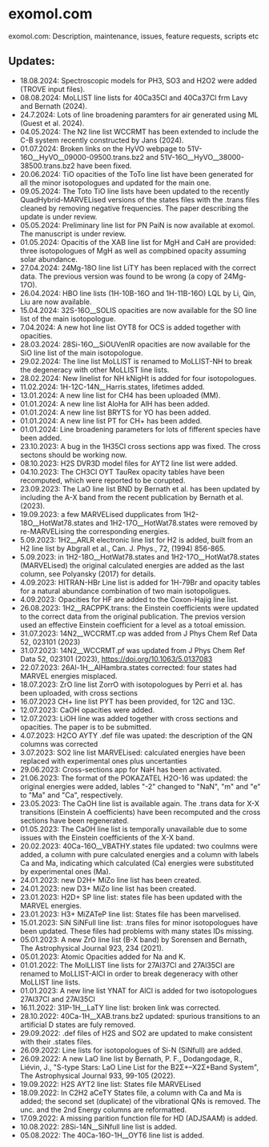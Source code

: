 # exomol.com
exomol.com: Description, maintenance,  issues, feature requests, scripts etc

## Updates: 
- 18.08.2024: Spectroscopic models for PH3, SO3 and H2O2 were added (TROVE input files).
- 08.08.2024: MoLLIST line lists for 40Ca35Cl and 40Ca37Cl frm Lavy and Bernath (2024).
- 24.7.2024:  Lots of line broadening paramters for air generated using ML (Guest et al. 2024).
- 04.05.2024: The N2 line list WCCRMT has been extended to include the C-B system recently constructed by Jans (2024).
- 01.07.2024: Broken links on the HyVO webpage to 51V-16O__HyVO__09000-09500.trans.bz2 and 51V-16O__HyVO__38000-38500.trans.bz2 have been fixed. 
- 20.06.2024: TiO opacities of the ToTo line list have been generated for all the minor isotopologues and updated for the main one.
- 09.05.2024: The Toto TiO line lists have been updated to the recently QuadHybrid-MARVELised versions of the states files with the .trans files cleaned by removing negative frequencies. The paper describing the update is under review. 
- 05.05.2024: Preliminary line list for PN PaiN is now available at exomol. The manuscript is under review. 
- 01.05.2024: Opacitis of the XAB line list for MgH and CaH are provided: three isotopologues of MgH as well as compbined opacity assuming solar abundance. 
- 27.04.2024: 24Mg-18O line list LiTY has been replaced with the correct data. The previous version was found to be wrong (a copy of 24Mg-17O).
- 26.04.2024: HBO line lists (1H-10B-16O and 1H-11B-16O) LQL by Li, Qin, Liu are now available.
- 15.04.2024: 32S-16O__SOLIS opacities are now available for the SO line list of the main isotopologue.
- 7.04.2024: A new hot line list OYT8 for OCS is added together with opacities. 
- 28.03.2024: 28Si-16O__SiOUVenIR opacities are now available for the SiO line list of the main isotopologue. 
- 29.02.2024: The line list MoLLIST is renamed to MoLLIST-NH to break the degeneracy with other MoLLIST line lists. 
- 28.02.2024: New linelist for NH kNigHt is added for four isotopologues.  
- 11.02.2024: 1H-12C-14N__Harris.states, lifetimes added. 
- 13.01.2024: A new line list for CH4 has been uploaded (MM).
- 01.01.2024: A new line list AloHa for AlH has been added. 
- 01.01.2024: A new line list BRYTS for YO has been added.
- 01.01.2024: A new line list PT for CH+ has been added.
- 01.01.2024: Line broadening parameters for lots of fifferent species have been added.   
- 23.10.2023: A bug in the 1H35Cl cross sections app was fixed. The cross sectons should be working now. 
- 08.10.2023: H2S DVR3D model files for AYT2 line list were added. 
- 04.10.2023: The CH3Cl OYT TauRex opacity tables have been recomputed, which were reported to be corupted. 
- 23.09.2023: The LaO line list BND by Bernath et al. has been updated by including the A-X band from the recent publication by Bernath et al. (2023). 
- 19.09.2023: a few MARVELised dupplicates from 1H2-18O__HotWat78.states and 1H2-17O__HotWat78.states were removed by re-MARVELising the corresponding energies.  
- 5.09.2023: 1H2__ARLR electronic line list for H2 is added, built from an H2 line list by Abgrall et al., Can. J. Phys., 72, (1994) 856-865.
- 5.09.2023: in 1H2-18O__HotWat78.states and 1H2-17O__HotWat78.states (MARVELised) the original calculated energies are added as the last column, see Polyansky (2017) for details. 
- 4.09.2023: HITRAN-HBr Line list is added for 1H-79Br and opacity tables for a natural abundance combination of two main isotopoligues. 
- 4.09.2023: Opacities for HF are added to the Coxon-Hajig line list.
- 26.08.2023: 1H2__RACPPK.trans: the Einstein coefficients were updated to the correct data from the original publication. The previos version used an effective Einstein coefficient for a level as a totoal emission.  
- 31.07.2023: 14N2__WCCRMT.cp was added from J Phys Chem Ref Data 52, 023101 (2023)
- 31.07.2023: 14N2__WCCRMT.pf was updated from J Phys Chem Ref Data 52, 023101 (2023), https://doi.org/10.1063/5.0137083
- 22.07.2023: 26Al-1H__AlHambra.states corrected: four states had MARVEL energies misplaced. 
- 18.07.2023: ZrO line list ZorrO with isotopologues by Perri et al. has been uploaded, with cross sections
- 16.07.2023 CH+ line list PYT has been provided, for 12C and 13C. 
- 12.07.2023: CaOH opacities were added.
- 12.07.2023: LiOH line was added together with cross sections and opacities. The paper is to be submitted.
- 4.07.2023: H2CO AYTY .def file was upated: the description of the QN columns was corrected
- 3.07.2023: SO2 line list MARVELised: calculated energies have been replaced with experimental ones plus uncertanties 
- 29.06.2023: Cross-sections app for NaH has been activated. 
- 21.06.2023: The format of the POKAZATEL H2O-16 was updated: the original energies were added, lables "-2" changed to "NaN", "m" and "e" to "Ma" and "Ca", respectively.
- 23.05.2023: The CaOH line list is available again. The .trans data for X-X transitions (Einstein A coefficients) have been recomputed and the cross sections have been regenerated. 
- 01.05.2023: The CaOH line list is temporally unavailable due to some issues with the Einstein coefficients of the X-X band. 
- 20.02.2023: 40Ca-16O__VBATHY.states file updated: two coulmns were added, a column with pure calculated energies and a column with labels Ca and Ma, indicating which calculated (Ca) energies were substituted by experimental ones (Ma).
- 24.01.2023: new D2H+ MiZo line list has been created. 
- 24.01.2023: new D3+ MiZo line list has been created. 
- 23.01.2023: H2D+ SP line list: states file has been updated with the MARVEL energies. 
- 23.01.2023: H3+ MiZATeP line list: States file has been marvelised. 
- 15.01.2023: SiN SiNFull line list: .trans files for minor isotopologues have been updated. These files had problems with many states IDs missing. 
- 05.01.2023: A new ZrO line list (B-X band) by Sorensen and Bernath, The Astrophysical Journal 923, 234 (2021).
- 05.01.2023: Atomic Opacities added for Na and K. 
- 01.01.2022: The MolLLIST line lists for 27Al37Cl and 27Al35Cl are renamed to MoLLIST-AlCl in order to break degeneracy with other MoLLIST line lists. 
- 01.01.2023: A new line list YNAT for AlCl is added for two isotopologues 27Al37Cl and 27Al35Cl 
- 16.11.2022: 31P-1H__LaTY line list: broken link was corrected. 
- 28.10.2022: 40Ca-1H__XAB.trans.bz2 updated: spurious transitions to an artificial D states are fuly removed. 
- 29.09.2022: .def files of H2S and SO2 are updated to make consistent with their .states files.
- 26.09.2022: Line lists for isotopologues of Si-N (SiNfull) are added. 
- 26.09.2022: A new LaO line list by Bernath, P. F., Dodangodage, R., Liévin, J., "S-type Stars: LaO Line List for the B2Σ+–X2Σ+Band System", The Astrophysical Journal 933, 99-105 (2022).
- 19.09.2022: H2S AYT2 line list: States file MARVELised 
- 18.09.2022: In C2H2 aCeTY States file, a column with Ca and Ma is added; the second set (duplicate) of the vibrational QNs is removed. The unc. and the 2nd Energy columns are reformatted. 
- 17.09.2022: A missing parition function file for HD (ADJSAAM) is added.
- 10.08.2022: 28Si-14N__SiNfull line list is added. 
- 05.08.2022: The 40Ca-16O-1H__OYT6 line list is added. 




